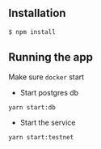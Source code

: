 ## Installation

```bash
$ npm install
```

## Running the app

Make sure `docker` start

- Start postgres db

```
yarn start:db
```

- Start the service

```
yarn start:testnet
```

